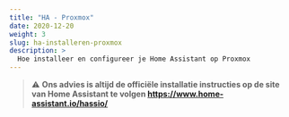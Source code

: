 ```yaml
---
title: "HA - Proxmox"
date: 2020-12-20
weight: 3
slug: ha-installeren-proxmox
description: >
  Hoe installeer en configureer je Home Assistant op Proxmox
---
```


> :warning: **Ons advies is altijd de officiële installatie instructies op de site van Home Assistant te volgen https://www.home-assistant.io/hassio/**  
